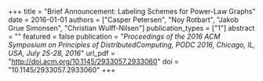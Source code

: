 +++
title = "Brief Announcement: Labeling Schemes for Power-Law Graphs"
date = 2016-01-01
authors = ["Casper Petersen", "Noy Rotbart", "Jakob Grue Simonsen", "Christian Wulff-Nilsen"]
publication_types = ["1"]
abstract = ""
featured = false
publication = "*Proceedings of the 2016 ACM Symposium on Principles of DistributedComputing, PODC 2016, Chicago, IL, USA, July 25-28, 2016*"
url_pdf = "http://doi.acm.org/10.1145/2933057.2933060"
doi = "10.1145/2933057.2933060"
+++

